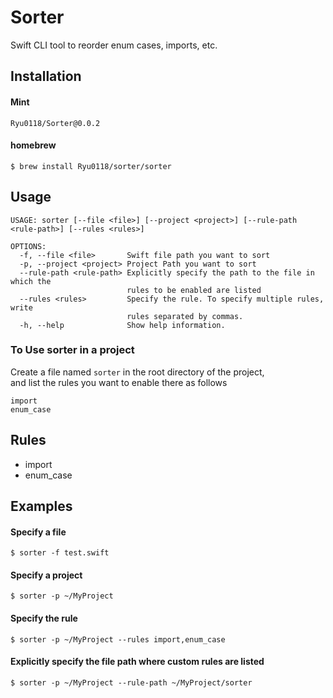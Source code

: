 # Sorter
Swift CLI tool to reorder enum cases, imports, etc.

## Installation
#### Mint
```
Ryu0118/Sorter@0.0.2
```

#### homebrew
```
$ brew install Ryu0118/sorter/sorter
```

## Usage
```
USAGE: sorter [--file <file>] [--project <project>] [--rule-path <rule-path>] [--rules <rules>]

OPTIONS:
  -f, --file <file>       Swift file path you want to sort
  -p, --project <project> Project Path you want to sort
  --rule-path <rule-path> Explicitly specify the path to the file in which the
                          rules to be enabled are listed
  --rules <rules>         Specify the rule. To specify multiple rules, write
                          rules separated by commas.
  -h, --help              Show help information.
```
### To Use sorter in a project
Create a file named `sorter` in the root directory of the project, <br>
and list the rules you want to enable there as follows
```
import
enum_case
```

## Rules
- import
- enum_case

## Examples

#### Specify a file
```
$ sorter -f test.swift
```

#### Specify a project
```
$ sorter -p ~/MyProject
```

#### Specify the rule
```
$ sorter -p ~/MyProject --rules import,enum_case
```

#### Explicitly specify the file path where custom rules are listed
```
$ sorter -p ~/MyProject --rule-path ~/MyProject/sorter
```
